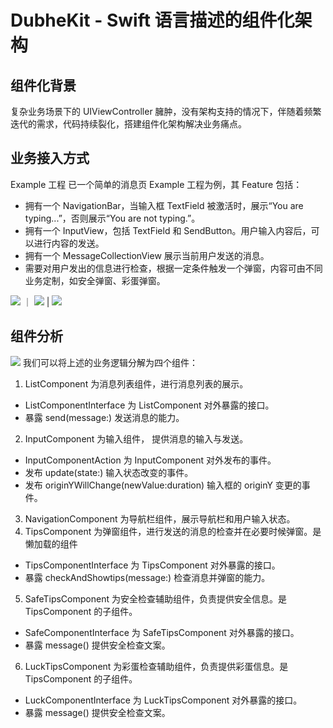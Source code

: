 # DubheKit - Swift 语言描述的组件化架构

## 组件化背景
复杂业务场景下的 UIViewController 臃肿，没有架构支持的情况下，伴随着频繁迭代的需求，代码持续裂化，搭建组件化架构解决业务痛点。

## 业务接入方式

Example 工程
已一个简单的消息页 Example 工程为例，其 Feature 包括：
- 拥有一个 NavigationBar，当输入框 TextField 被激活时，展示“You are typing...”，否则展示“You are not typing.”。
- 拥有一个 InputView，包括 TextField 和 SendButton。用户输入内容后，可以进行内容的发送。
- 拥有一个 MessageCollectionView 展示当前用户发送的消息。
- 需要对用户发出的信息进行检查，根据一定条件触发一个弹窗，内容可由不同业务定制，如安全弹窗、彩蛋弹窗。

![](https://github.com/LLLLLayer/picture-bed/blob/main/img/dubheKit/DubheKit1.png) ｜ ![](https://github.com/LLLLLayer/picture-bed/blob/main/img/dubheKit/DubheKit2.png) | ![](https://github.com/LLLLLayer/picture-bed/blob/main/img/dubheKit/DubheKit3.png)

## 组件分析

![](https://github.com/LLLLLayer/picture-bed/blob/main/img/dubheKit/DubheKit4.jpeg)
我们可以将上述的业务逻辑分解为四个组件：
1. ListComponent  为消息列表组件，进行消息列表的展示。
- ListComponentInterface 为 ListComponent 对外暴露的接口。
- 暴露 send(message:) 发送消息的能力。
2. InputComponent 为输入组件， 提供消息的输入与发送。
- InputComponentAction 为 InputComponent 对外发布的事件。
- 发布 update(state:) 输入状态改变的事件。
- 发布 originYWillChange(newValue:duration) 输入框的 originY 变更的事件。
3. NavigationComponent 为导航栏组件，展示导航栏和用户输入状态。
4. TipsComponent 为弹窗组件，进行发送的消息的检查并在必要时候弹窗。是懒加载的组件
- TipsComponentInterface 为 TipsComponent 对外暴露的接口。
- 暴露 checkAndShowtips(message:) 检查消息并弹窗的能力。
5. SafeTipsComponent 为安全检查辅助组件，负责提供安全信息。是 TipsComponent 的子组件。
- SafeComponentInterface 为 SafeTipsComponent 对外暴露的接口。
- 暴露 message() 提供安全检查文案。
6. LuckTipsComponent 为彩蛋检查辅助组件，负责提供彩蛋信息。是 TipsComponent 的子组件。
- LuckComponentInterface 为 LuckTipsComponent 对外暴露的接口。
- 暴露 message() 提供安全检查文案。

